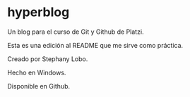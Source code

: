 # hyperblog
Un blog para el curso de Git y Github de Platzi.

Esta es una edición al README que me sirve como práctica.

Creado por Stephany Lobo.

Hecho en Windows.

Disponible en Github.
